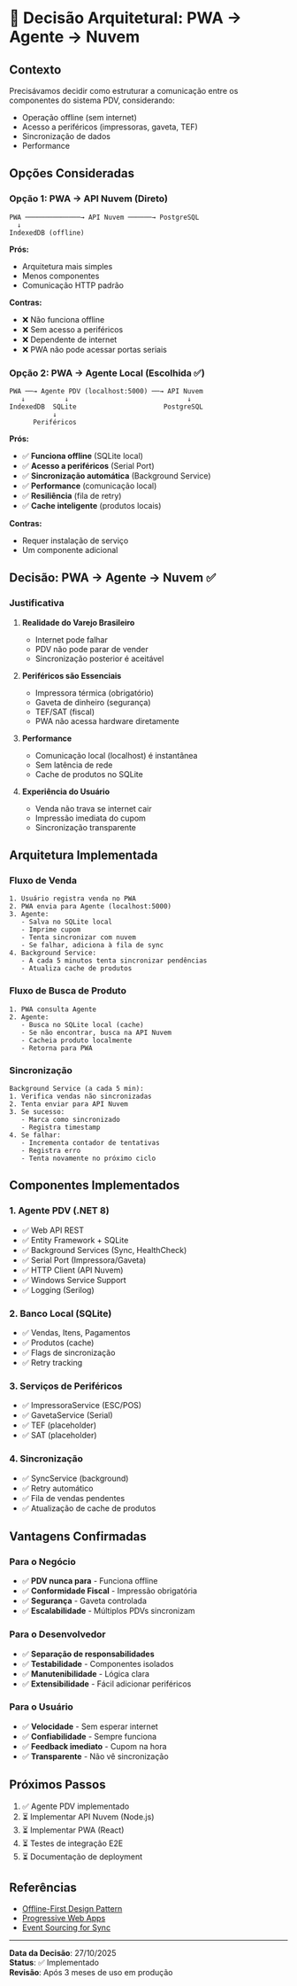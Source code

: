 # 🎯 Decisão Arquitetural: PWA → Agente → Nuvem

## Contexto

Precisávamos decidir como estruturar a comunicação entre os componentes do sistema PDV, considerando:
- Operação offline (sem internet)
- Acesso a periféricos (impressoras, gaveta, TEF)
- Sincronização de dados
- Performance

## Opções Consideradas

### Opção 1: PWA → API Nuvem (Direto)
```
PWA ──────────────→ API Nuvem ──────→ PostgreSQL
  ↓
IndexedDB (offline)
```

**Prós:**
- Arquitetura mais simples
- Menos componentes
- Comunicação HTTP padrão

**Contras:**
- ❌ Não funciona offline
- ❌ Sem acesso a periféricos
- ❌ Dependente de internet
- ❌ PWA não pode acessar portas seriais

### Opção 2: PWA → Agente Local (Escolhida ✅)
```
PWA ──→ Agente PDV (localhost:5000) ──→ API Nuvem
   ↓          ↓                              ↓
IndexedDB  SQLite                      PostgreSQL
           ↓
      Periféricos
```

**Prós:**
- ✅ **Funciona offline** (SQLite local)
- ✅ **Acesso a periféricos** (Serial Port)
- ✅ **Sincronização automática** (Background Service)
- ✅ **Performance** (comunicação local)
- ✅ **Resiliência** (fila de retry)
- ✅ **Cache inteligente** (produtos locais)

**Contras:**
- Requer instalação de serviço
- Um componente adicional

## Decisão: PWA → Agente → Nuvem ✅

### Justificativa

1. **Realidade do Varejo Brasileiro**
   - Internet pode falhar
   - PDV não pode parar de vender
   - Sincronização posterior é aceitável

2. **Periféricos são Essenciais**
   - Impressora térmica (obrigatório)
   - Gaveta de dinheiro (segurança)
   - TEF/SAT (fiscal)
   - PWA não acessa hardware diretamente

3. **Performance**
   - Comunicação local (localhost) é instantânea
   - Sem latência de rede
   - Cache de produtos no SQLite

4. **Experiência do Usuário**
   - Venda não trava se internet cair
   - Impressão imediata do cupom
   - Sincronização transparente

## Arquitetura Implementada

### Fluxo de Venda

```
1. Usuário registra venda no PWA
2. PWA envia para Agente (localhost:5000)
3. Agente:
   - Salva no SQLite local
   - Imprime cupom
   - Tenta sincronizar com nuvem
   - Se falhar, adiciona à fila de sync
4. Background Service:
   - A cada 5 minutos tenta sincronizar pendências
   - Atualiza cache de produtos
```

### Fluxo de Busca de Produto

```
1. PWA consulta Agente
2. Agente:
   - Busca no SQLite local (cache)
   - Se não encontrar, busca na API Nuvem
   - Cacheia produto localmente
   - Retorna para PWA
```

### Sincronização

```
Background Service (a cada 5 min):
1. Verifica vendas não sincronizadas
2. Tenta enviar para API Nuvem
3. Se sucesso:
   - Marca como sincronizado
   - Registra timestamp
4. Se falhar:
   - Incrementa contador de tentativas
   - Registra erro
   - Tenta novamente no próximo ciclo
```

## Componentes Implementados

### 1. Agente PDV (.NET 8)
- ✅ Web API REST
- ✅ Entity Framework + SQLite
- ✅ Background Services (Sync, HealthCheck)
- ✅ Serial Port (Impressora/Gaveta)
- ✅ HTTP Client (API Nuvem)
- ✅ Windows Service Support
- ✅ Logging (Serilog)

### 2. Banco Local (SQLite)
- ✅ Vendas, Itens, Pagamentos
- ✅ Produtos (cache)
- ✅ Flags de sincronização
- ✅ Retry tracking

### 3. Serviços de Periféricos
- ✅ ImpressoraService (ESC/POS)
- ✅ GavetaService (Serial)
- ✅ TEF (placeholder)
- ✅ SAT (placeholder)

### 4. Sincronização
- ✅ SyncService (background)
- ✅ Retry automático
- ✅ Fila de vendas pendentes
- ✅ Atualização de cache de produtos

## Vantagens Confirmadas

### Para o Negócio
- ✅ **PDV nunca para** - Funciona offline
- ✅ **Conformidade Fiscal** - Impressão obrigatória
- ✅ **Segurança** - Gaveta controlada
- ✅ **Escalabilidade** - Múltiplos PDVs sincronizam

### Para o Desenvolvedor
- ✅ **Separação de responsabilidades**
- ✅ **Testabilidade** - Componentes isolados
- ✅ **Manutenibilidade** - Lógica clara
- ✅ **Extensibilidade** - Fácil adicionar periféricos

### Para o Usuário
- ✅ **Velocidade** - Sem esperar internet
- ✅ **Confiabilidade** - Sempre funciona
- ✅ **Feedback imediato** - Cupom na hora
- ✅ **Transparente** - Não vê sincronização

## Próximos Passos

1. ✅ Agente PDV implementado
2. ⏳ Implementar API Nuvem (Node.js)
3. ⏳ Implementar PWA (React)
4. ⏳ Testes de integração E2E
5. ⏳ Documentação de deployment

## Referências

- [Offline-First Design Pattern](https://offlinefirst.org/)
- [Progressive Web Apps](https://web.dev/progressive-web-apps/)
- [Event Sourcing for Sync](https://martinfowler.com/eaaDev/EventSourcing.html)

---

**Data da Decisão**: 27/10/2025  
**Status**: ✅ Implementado  
**Revisão**: Após 3 meses de uso em produção